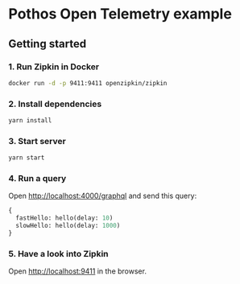 # Pothos Open Telemetry example

## Getting started

### 1. Run Zipkin in Docker

```bash
docker run -d -p 9411:9411 openzipkin/zipkin
```

### 2. Install dependencies

```bash
yarn install
```

### 3. Start server

```bash
yarn start
```

### 4. Run a query

Open [http://localhost:4000/graphql](http://localhost:4000/graphql) and send this query:
```graphql
{
  fastHello: hello(delay: 10)
  slowHello: hello(delay: 1000)
}
```

### 5. Have a look into Zipkin

Open [http://localhost:9411](http://localhost:9411) in the browser.

